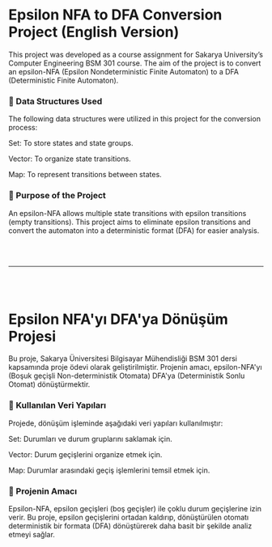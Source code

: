 # Epsilon NFA to DFA Conversion Project (English Version)

This project was developed as a course assignment for Sakarya University’s Computer Engineering BSM 301 course. The aim of the project is to convert an epsilon-NFA (Epsilon Nondeterministic Finite Automaton) to a DFA (Deterministic Finite Automaton).

### 🔧 Data Structures Used

The following data structures were utilized in this project for the conversion process:

Set: To store states and state groups.

Vector: To organize state transitions.

Map: To represent transitions between states.

### 🔄 Purpose of the Project

An epsilon-NFA allows multiple state transitions with epsilon transitions (empty transitions). This project aims to eliminate epsilon transitions and convert the automaton into a deterministic format (DFA) for easier analysis.

<br>
<br>

---

<br>
<br>

# Epsilon NFA'yı DFA'ya Dönüşüm Projesi

Bu proje, Sakarya Üniversitesi Bilgisayar Mühendisliği BSM 301 dersi kapsamında proje ödevi olarak geliştirilmiştir. Projenin amacı, epsilon-NFA'yı (Boşuk geçişli Non-deterministik Otomata) DFA'ya (Deterministik Sonlu Otomat) dönüştürmektir.

### 🔧 Kullanılan Veri Yapıları

Projede, dönüşüm işleminde aşağıdaki veri yapıları kullanılmıştır:

Set: Durumları ve durum gruplarını saklamak için.

Vector: Durum geçişlerini organize etmek için.

Map: Durumlar arasındaki geçiş işlemlerini temsil etmek için.

### 🔄 Projenin Amacı

Epsilon-NFA, epsilon geçişleri (boş geçişler) ile çoklu durum geçişlerine izin verir. Bu proje, epsilon geçişlerini ortadan kaldırıp, dönüştürülen otomatı deterministik bir formata (DFA) dönüştürerek daha basit bir şekilde analiz etmeyi sağlar.



